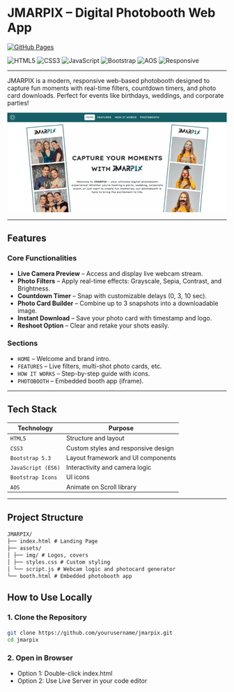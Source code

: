 # JMARPIX – Digital Photobooth Web App

[![GitHub Pages](https://img.shields.io/badge/Live%20Demo-JMARPIX-blue?style=flat&logo=github&labelColor=000&logoColor=white)](https://binibiningjenna.github.io/jmarpix/)

![HTML5](https://img.shields.io/badge/HTML5-E34F26?style=flat&logo=html5&logoColor=white)
![CSS3](https://img.shields.io/badge/CSS3-1572B6?style=flat&logo=css3&logoColor=white)
![JavaScript](https://img.shields.io/badge/JavaScript-F7DF1E?style=flat&logo=javascript&logoColor=black)
![Bootstrap](https://img.shields.io/badge/Bootstrap-7952B3?style=flat&logo=bootstrap&logoColor=white)
![AOS](https://img.shields.io/badge/AOS-Animation-orange?style=flat&logo=css3&logoColor=white)
![Responsive](https://img.shields.io/badge/Responsive-Design-28a745?style=flat)

---

JMARPIX is a modern, responsive web-based photobooth designed to capture fun moments with real-time filters, countdown timers, and photo card downloads. Perfect for events like birthdays, weddings, and corporate parties!

![cover](assets/img/image.png)

---

## Features

### Core Functionalities

- **Live Camera Preview** – Access and display live webcam stream.
- **Photo Filters** – Apply real-time effects: Grayscale, Sepia, Contrast, and Brightness.
- **Countdown Timer** – Snap with customizable delays (0, 3, 10 sec).
- **Photo Card Builder** – Combine up to 3 snapshots into a downloadable image.
- **Instant Download** – Save your photo card with timestamp and logo.
- **Reshoot Option** – Clear and retake your shots easily.

### Sections

- `HOME` – Welcome and brand intro.
- `FEATURES` – Live filters, multi-shot photo cards, etc.
- `HOW IT WORKS` – Step-by-step guide with icons.
- `PHOTOBOOTH` – Embedded booth app (iframe).

---

## Tech Stack

| Technology         | Purpose                             |
| ------------------ | ----------------------------------- |
| `HTML5`            | Structure and layout                |
| `CSS3`             | Custom styles and responsive design |
| `Bootstrap 5.3`    | Layout framework and UI components  |
| `JavaScript (ES6)` | Interactivity and camera logic      |
| `Bootstrap Icons`  | UI icons                            |
| `AOS`              | Animate on Scroll library           |

---

## Project Structure

```
JMARPIX/
├── index.html # Landing Page
├── assets/
│ ├── img/ # Logos, covers
│ ├── styles.css # Custom styling
│ └── script.js # Webcam logic and photocard generator
└── booth.html # Embedded photobooth app
```

## How to Use Locally

### 1. Clone the Repository

````bash
git clone https://github.com/yourusername/jmarpix.git
cd jmarpix
````

### 2. Open in Browser
- Option 1: Double-click index.html
- Option 2: Use Live Server in your code editor
